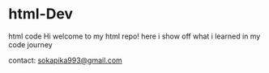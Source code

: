 # html-Dev
html code
Hi welcome to my html repo! 
here i show off what i learned in my code journey 

contact: sokapika993@gmail.com 
